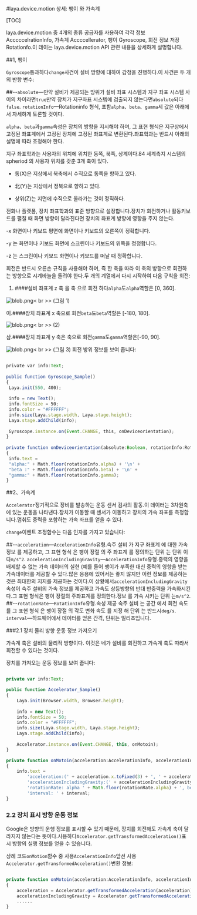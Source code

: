 #laya.device.motion 상세: 팽이 와 가속계

[TOC]

laya.device.motion 중 4개의 종류 공급자를 사용하여 각각 정보 AcccccelrationInfo, 가속계 Accccellerator, 팽이 Gyroscope, 회전 정보 저장 Rotationfo.이 데이는 laya.device.motion API 관련 내용을 상세하게 설명합니다.

##1, 팽이

​`Gyroscope`통과하다`change`사건이 설비 방향에 대하여 감청을 진행하다.이 사건은 두 개의 반향 변수:

##--`absolute`—만약 설비가 제공되는 방위가 설비 좌표 시스템과 지구 좌표 시스템 사이의 차이라면`true`만약 장치가 지구좌표 시스템에 검출되지 않는다면`absolute`되다`false`. `rotationInfo`—Rotationinfo 형식, 포함`alpha`、`beta`、`gamma`세 값은 아래에서 자세하게 토론할 것이다.

​`alpha`、`beta`과`gamma`속성은 장치의 방향을 지시해야 하며, 그 표현 형식은 지구상에서 고정된 좌표계에서 고정된 장치에 고정된 좌표계로 변환된다.좌표학과는 반드시 아래의 설명에 따라 조정해야 한다.

지구 좌표학과는 사용자의 위치에 위치한 동쪽, 북쪽, 상계이다.84 세계측지 시스템의 spheriod 의 사용자 위치를 갖춘 3개 축이 있다.

- 동(X)은 지상에서 북축에서 수직으로 동쪽을 향하고 있다.

- 北(Y)는 지상에서 정북으로 향하고 있다.

- 상위(Z)는 지면에 수직으로 올라가는 것이 정직하다.

전화나 플랫폼, 장치 좌표학과의 표준 방향으로 설정합니다.장치가 회전하거나 활동키보드를 펼칠 때 화면 방향이 달라진다면 장치의 좌표계 방향에 영향을 주지 않는다.

-x 화면이나 키보드 평면에 화면이나 키보드의 오른쪽이 정확합니다.

-y 는 화면이나 키보드 화면에 스크린이나 키보드의 위쪽을 정정합니다.

-z 는 스크린이나 키보드 화면이나 키보드를 떠날 때 정확합니다.

회전은 반드시 오른손 규칙을 사용해야 하며, 즉 한 축을 따라 이 축의 방향으로 회전하는 방향으로 시계바늘을 돌려야 한다.두 개의 계열에서 다시 시작하여 다음 규칙을 회전:



1. ####설비 좌표계 z 축 을 축 으로 회전 하다`alpha`도`alpha`역할은 [0, 360].

![blob.png](img/1.png)< br >>
(그림 1)

이.####장치 좌표계 x 축으로 회전`beta`도`beta`역할은 [-180, 180].

![blob.png](img/2.png)< br >>
(2)

삼.####장치 좌표계 y 축은 축으로 회전`gamma`도`gamma`역할은[-90, 90].

![blob.png](img/3.png)< br >>
(그림 3)
회전 방위 정보를 보여 줍니다:


```typescript

private var info:Text;
 
public function Gyroscope_Sample() 
{
 Laya.init(550, 400);
  
 info = new Text();
 info.fontSize = 50;
 info.color = "#FFFFFF";
 info.size(Laya.stage.width, Laya.stage.height);
 Laya.stage.addChild(info);
  
 Gyroscope.instance.on(Event.CHANGE, this, onDeviceorientation);
}
 
private function onDeviceorientation(absolute:Boolean, rotationInfo:RotationInfo):void 
{
 info.text = 
 "alpha:" + Math.floor(rotationInfo.alpha) + '\n' +
 "beta :" + Math.floor(rotationInfo.beta) + '\n' +
 "gamma:" + Math.floor(rotationInfo.gamma);
}
```




##2、가속계

​`Accelerator`정기적으로 장비를 발송하는 운동 센서 검사의 활동.이 데이터는 3차원축에 있는 운동을 나타낸다.장치가 이동할 때 센서가 이동하고 장치의 가속 좌표를 측정합니다.멈춰도 중력을 포함하는 가속 좌표를 얻을 수 있다.

​`change`이벤트 조정함수는 다음 인자를 가지고 있습니다:

##--`acceleration`—`AccelerationInfo`유형.숙주 설비 가 지구 좌표계 에 대한 가속 정보 를 제공하고, 그 표현 형식 은 팽이 장절 의 주 좌표계 를 정의하는 단위 는 단위 이다`m/s^2`. `accelerationIncludingGravity`—`AccelerationInfo`유형.중력의 영향을 배제할 수 없는 가속 데이터의 실현 (예를 들어 팽이가 부족한 대신 중력의 영향을 받는 가속데이터를 제공할 수 있다.많은 응용에 있어서는 좋지 않지만 이런 정보를 제공하는 것은 최대한의 지지를 제공하는 것이다.이 상황에서`accelerationIncludingGravity`속성이 숙주 설비의 가속 정보를 제공하고 가속도 상등방향의 반대 반중력을 가속화시킨다.그 표현 형식은 팽이 장절의 주좌표계를 정의한다.정보 를 가속 시키는 단위 는`m/s^2`.
##--`rotationRate`—`RotationInfo`유형.속성 제공 숙주 설비 는 공간 에서 회전 속도 를 그 표현 형식 은 팽이 장절 의 각도 변화 속도 를 지정 해 단위 는 반드시`deg/s`. `interval`—하드웨어에서 데이터를 얻은 간격, 단위는 밀리초입니다.

###2.1 장치 물리 방향 운동 정보 가져오기

가속계 축은 설비의 물리적 방향이다. 이것은 네가 설비를 회전하고 가속계 축도 따라서 회전할 수 있다는 것이다.

장치를 가져오는 운동 정보를 보여 줍니다:


```typescript

private var info:Text;

public function Accelerator_Sample()
{
	Laya.init(Browser.width, Browser.height);
	
	info = new Text();
	info.fontSize = 50;
	info.color = "#FFFFFF";
	info.size(Laya.stage.width, Laya.stage.height);
	Laya.stage.addChild(info);
	
	Accelerator.instance.on(Event.CHANGE, this, onMotoin);
}

private function onMotoin(acceleration:AccelerationInfo, accelerationIncludingGravity:AccelerationInfo, rotationRate:RotationInfo, interval:int):void
{
	info.text = 
		'acceleration:(' + acceleration.x.toFixed(3) + ', ' + acceleration.y.toFixed(3) + ', ' + acceleration.z.toFixed(3) + ')\n' +
		'accelerationIncludingGravity:(' + accelerationIncludingGravity.x.toFixed(3) + ', ' + accelerationIncludingGravity.y.toFixed(3) + ', ' + accelerationIncludingGravity.z.toFixed(3) + ')\n' +
		'rotationRate: alpha ' + Math.floor(rotationRate.alpha) + ', beta ' + Math.floor(rotationRate.beta) + ', gamma ' + Math.floor(rotationRate.gamma) + '\n' +
		'interval: ' + interval;
}
```


### **2.2 장치 표시 방향 운동 정보**

Google은 방향의 운행 정보를 표시할 수 있기 때문에, 장치를 회전해도 가속계 축이 달라지지 않는다는 뜻이다.사용하다`Accelerator.getTransformedAcceleration()`표시 방향의 실행 정보를 얻을 수 있습니다.

상례 코드`onMotion`함수 중 사용`AccelerationInfo`앞선 사용`Accelerator.getTransformedAcceleration()`변환 정보:


```typescript

private function onMotoin(acceleration:AccelerationInfo, accelerationIncludingGravity:AccelerationInfo, rotationRate:RotationInfo, interval:int):void
{
	acceleration = Accelerator.getTransformedAcceleration(acceleration);
  	accelerationIncludingGravity = Accelerator.getTransformedAcceleration(accelerationIncludingGravity);
  	......
}
```

